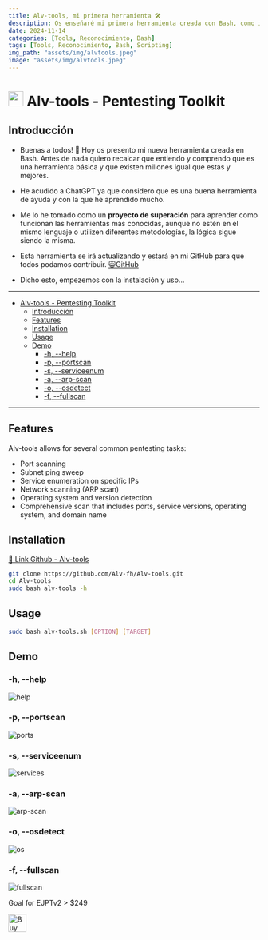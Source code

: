 ```yaml
---
title: Alv-tools, mi primera herramienta 🛠️
description: Os enseñaré mi primera herramienta creada con Bash, como instalarla, como funciona etc.
date: 2024-11-14
categories: [Tools, Reconocimiento, Bash]
tags: [Tools, Reconocimiento, Bash, Scripting]
img_path: "assets/img/alvtools.jpeg"
image: "assets/img/alvtools.jpeg"
---
```


# <picture><img src = "https://github.com/7oSkaaa/7oSkaaa/blob/main/Images/about_me.gif?raw=true" width = 30px></picture> Alv-tools - Pentesting Toolkit

## Introducción

- Buenas a todos! 👋 Hoy os presento mi nueva herramienta creada en Bash. Antes de nada quiero recalcar que entiendo y comprendo que es una herramienta básica y que existen millones igual que estas y mejores.

- He acudido a ChatGPT ya que considero que es una buena herramienta de ayuda y con la que he aprendido mucho.

- Me lo he tomado como un **proyecto de superación** para aprender como funcionan las herramientas más conocidas, aunque no estén en el mismo lenguaje o utilizen diferentes metodologías, la lógica sigue siendo la misma.

- Esta herramienta se irá actualizando y estará en mi GitHub para que todos podamos contribuir. [😺GitHub](https://github.com/Alv-fh)

- Dicho esto, empezemos con la instalación y uso...

---
- [ Alv-tools - Pentesting Toolkit](#-alv-tools---pentesting-toolkit)
  - [Introducción](#introducción)
  - [Features](#features)
  - [Installation](#installation)
  - [Usage](#usage)
  - [Demo](#demo)
    - [-h, --help](#-h---help)
    - [-p, --portscan](#-p---portscan)
    - [-s, --serviceenum](#-s---serviceenum)
    - [-a, --arp-scan](#-a---arp-scan)
    - [-o, --osdetect](#-o---osdetect)
    - [-f, --fullscan](#-f---fullscan)
  
---

## Features

Alv-tools allows for several common pentesting tasks:

- Port scanning
- Subnet ping sweep
- Service enumeration on specific IPs
- Network scanning (ARP scan)
- Operating system and version detection
- Comprehensive scan that includes ports, service versions, operating system, and domain name

## Installation

[🔗 Link Github - Alv-tools](https://github.com/Alv-fh/Alv-tools)

```bash
git clone https://github.com/Alv-fh/Alv-tools.git
cd Alv-tools
sudo bash alv-tools -h
```

## Usage

```bash
sudo bash alv-tools.sh [OPTION] [TARGET]
```

## Demo

### -h, --help

![help](https://github.com/user-attachments/assets/63c6d66b-8f94-45fc-9fcf-f69cc3046ae0)

### -p, --portscan

![ports](https://github.com/user-attachments/assets/e2d6f38e-6d6e-44b6-9e7c-7c63a61bd9bf)

### -s, --serviceenum

![services](https://github.com/user-attachments/assets/6ff91b9e-d976-4227-a505-da37606925bc)

### -a, --arp-scan

![arp-scan](https://github.com/user-attachments/assets/02c6dfdf-9037-45af-acb2-85eb3c7dbaee)

### -o, --osdetect

![os](https://github.com/user-attachments/assets/e85f41b5-a27e-4ed7-9172-a7a5ed3c8ba4)

### -f, --fullscan

![fullscan](https://github.com/user-attachments/assets/97d8acf1-524c-43d3-8e52-7af393450edd)

Goal for EJPTv2 > $249

<a href='https://ko-fi.com/W7W313M7FS' target='_blank'><img height='36' style='border:0px;height:36px;' src='https://storage.ko-fi.com/cdn/kofi1.png?v=3' border='0' alt='Buy Me a Coffee at ko-fi.com' /></a>
